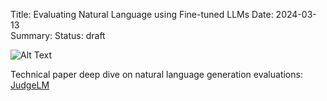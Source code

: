Title: Evaluating Natural Language using Fine-tuned LLMs
Date: 2024-03-13  
Summary:
Status: draft


![Alt Text]({static}/images/nlg-evaluations-screencap.png)

Technical paper deep dive on natural language generation evaluations: [JudgeLM](https://docs.google.com/presentation/d/12tyMLrGUz2PWrAeoFZ4dxeP-JbMoaSLTMFpBwBVneKw/edit?usp=sharing)